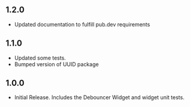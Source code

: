 ## 1.2.0
* Updated documentation to fulfill pub.dev requirements

## 1.1.0
* Updated some tests.
* Bumped version of UUID package

## 1.0.0

* Initial Release. Includes the Debouncer Widget and widget unit tests.
